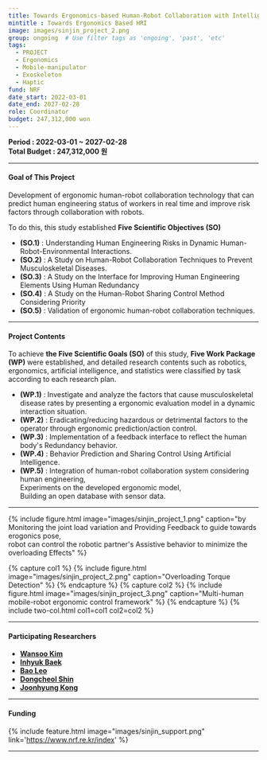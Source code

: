 ```yaml
---
title: Towards Ergonomics-based Human-Robot Collaboration with Intelligent Anticipatory Behaviours
mintitle : Towards Ergonomics Based HRI
image: images/sinjin_project_2.png
group: ongoing  # Use filter tags as 'ongoing', 'past', 'etc'
tags:
  - PROJECT
  - Ergonomics
  - Mobile-manipulator
  - Exoskeleton
  - Haptic
fund: NRF  
date_start: 2022-03-01
date_end: 2027-02-28
role: Coordinator
budget: 247,312,000 won
---
```


**<i class="fas fa-sync"></i> Period : 2022-03-01 ~ 2027-02-28**   
**<i class="fas fa-won-sign"></i> Total Budget : 247,312,000 원**    

***     
#### <i class="fas fa-edit"></i>  **Goal of This Project**
Development of ergonomic human-robot collaboration technology that can predict human engineering status of workers in real time and improve risk factors through collaboration with robots.    

To do this, this study established **Five Scientific Objectives (SO)**
- **(SO.1)** : Understanding Human Engineering Risks in Dynamic Human-Robot-Environmental Interactions.
- **(SO.2)** : A Study on Human-Robot Collaboration Techniques to Prevent Musculoskeletal Diseases.
- **(SO.3)** : A Study on the Interface for Improving Human Engineering Elements Using Human Redundancy
- **(SO.4)** : A Study on the Human-Robot Sharing Control Method Considering Priority
- **(SO.5)** : Validation of ergonomic human-robot collaboration techniques.


***
#### <i class="far fa-edit"></i>  **Project Contents**   
To achieve **the Five Scientific Goals (SO)** of this study, **Five Work Package (WP)** were established, and detailed research contents such as robotics, ergonomics, artificial intelligence, and statistics were classified by task according to each research plan.

- **(WP.1)** : Investigate and analyze the factors that cause musculoskeletal disease rates by presenting a ergonomic evaluation model in a dynamic interaction situation.
- **(WP.2)** : Eradicating/reducing hazardous or detrimental factors to the operator through ergonomic prediction/action control.
- **(WP.3)** : Implementation of a feedback interface to reflect the human body's Redundancy behavior.
- **(WP.4)** : Behavior Prediction and Sharing Control Using Artificial Intelligence.
- **(WP.5)** : Integration of human-robot collaboration system considering human engineering,   
Experiments on the developed ergonomic model,   
Building an open database with sensor data.      


***    
{%
  include figure.html
  image="images/sinjin_project_1.png"
  caption="by Monitoring the joint load variation and Providing Feedback to guide towards erogonics pose,    
  robot can control the robotic partner's Assistive behavior to minimize the overloading Effects"
%}     

{% capture col1 %}
{%
  include figure.html
  image="images/sinjin_project_2.png"
  caption="Overloading Torque Detection"
%}
{% endcapture %}
{% capture col2 %}
{%
  include figure.html
  image="images/sinjin_project_3.png"
  caption="Multi-human mobile-robot ergonomic control framework"
%}
{% endcapture %}
{% include two-col.html col1=col1 col2=col2 %}   

***    

#### **<i class="fas fa-user-circle"></i> Participating Researchers**
* [**Wansoo Kim**](http://harco.hanyang.ac.kr/members/Wansoo-Kim.html)
* [**Inhyuk Baek**](http://harco.hanyang.ac.kr/members/Inhyuk-Baek.html)
* [**Bao Leo**](http://harco.hanyang.ac.kr/members/LE-BAO.html)
* [**Dongcheol Shin**](http://harco.hanyang.ac.kr/members/Dongcheol-Shin.html)
* [**Joonhyung Kong**](http://harco.hanyang.ac.kr/members/Joonhyung-Kong.html)

***

#### **<i class="fas fa-money-bill-wave-alt"></i> Funding**

{%
  include feature.html
  image="images/sinjin_support.png"
  link='https://www.nrf.re.kr/index'
%}

***